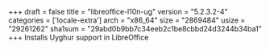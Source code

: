 +++
draft = false
title = "libreoffice-l10n-ug"
version = "5.2.3.2-4"
categories = ['locale-extra']
arch = "x86_64"
size = "2869484"
usize = "29261262"
sha1sum = "29abd0b9bb7c34eeb2c1be8cbbd24d3244b34ba1"
+++
Installs Uyghur support in LibreOffice